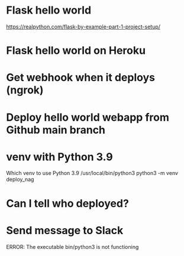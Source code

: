 # Flask hello world
https://realpython.com/flask-by-example-part-1-project-setup/

# Flask hello world on Heroku

# Get webhook when it deploys (ngrok)

# Deploy hello world webapp from Github main branch

# venv with Python 3.9
Which venv to use Python 3.9
/usr/local/bin/python3
python3 -m venv deploy_nag


# Can I tell who deployed?

# Send message to Slack

ERROR: The executable bin/python3 is not functioning